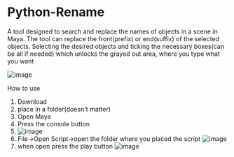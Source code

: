 # Python-Rename

A tool designed to search and replace the names of objects in a scene in Maya. The tool can replace the front(prefix) or end(suffix) of the selected objects. 
Selecting the desired objects and ticking the necessary boxes(can be all if needed) which unlocks the grayed out area, where you type what you want

![image](https://user-images.githubusercontent.com/50089794/196387572-1806e4af-ab66-4283-8856-4c63c22daeb5.png)


How to use 
1. Download 
2. place in a folder(doesn't matter)
3. Open Maya 
4. Press the console button 
5. ![image](https://user-images.githubusercontent.com/50089794/196389662-94e998db-7388-4254-bc1f-f4464341e054.png)
6. File->Open Script->open the folder where you placed the script 
 ![image](https://user-images.githubusercontent.com/50089794/196390039-f7efdbc7-648e-4f9b-a095-918b867e7b3b.png)
7. when open press the play button
![image](https://user-images.githubusercontent.com/50089794/196390492-37d42a8b-6e90-4037-9220-af70b755bc08.png)


